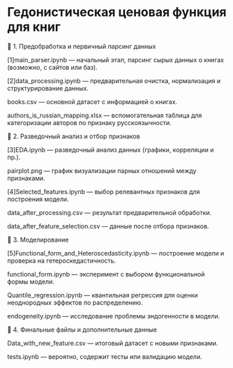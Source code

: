 # Гедонистическая ценовая функция для книг

🔹 1. Предобработка и первичный парсинг данных
   
[1]main_parser.ipynb — начальный этап, парсинг сырых данных о книгах (возможно, с сайтов или баз).

[2]data_processing.ipynb — предварительная очистка, нормализация и структурирование данных.

books.csv — основной датасет с информацией о книгах.

authors_is_russian_mapping.xlsx — вспомогательная таблица для категоризации авторов по признаку русскоязычности.

🔹 2. Разведочный анализ и отбор признаков

[3]EDA.ipynb — разведочный анализ данных (графики, корреляции и пр.).

pairplot.png — график визуализации парных отношений между признаками.

[4]Selected_features.ipynb — выбор релевантных признаков для построения модели.

data_after_processing.csv — результат предварительной обработки.

data_after_feature_selection.csv — данные после отбора признаков.


🔹 3. Моделирование
    
[5]Functional_form_and_Heteroscedasticity.ipynb — построение модели и проверка на гетероскедастичность.

functional_form.ipynb — эксперимент с выбором функциональной формы модели.

Quantile_regression.ipynb — квантильная регрессия для оценки неоднородных эффектов по распределению.

endogeneity.ipynb — исследование проблемы эндогенности в модели.

🔹 4. Финальные файлы и дополнительные данные

Data_with_new_feature.csv — итоговый датасет с новыми признаками.

tests.ipynb — вероятно, содержит тесты или валидацию модели.
